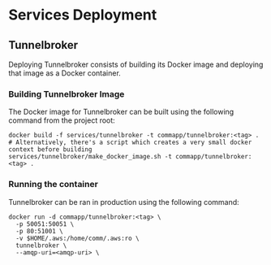 # Services Deployment

## Tunnelbroker

Deploying Tunnelbroker consists of building its Docker image and deploying that image as a Docker container.

### Building Tunnelbroker Image

The Docker image for Tunnelbroker can be built using the following command from the project root:

```
docker build -f services/tunnelbroker -t commapp/tunnelbroker:<tag> .
# Alternatively, there's a script which creates a very small docker context before building
services/tunnelbroker/make_docker_image.sh -t commapp/tunnelbroker:<tag> .
```

### Running the container

Tunnelbroker can be ran in production using the following command:

```
docker run -d commapp/tunnelbroker:<tag> \
  -p 50051:50051 \
  -p 80:51001 \
  -v $HOME/.aws:/home/comm/.aws:ro \
  tunnelbroker \
  --amqp-uri=<amqp-uri> \
```
